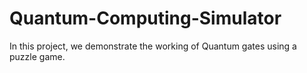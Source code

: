 # Quantum-Computing-Simulator
In this project, we demonstrate the working of Quantum gates using a puzzle game.
